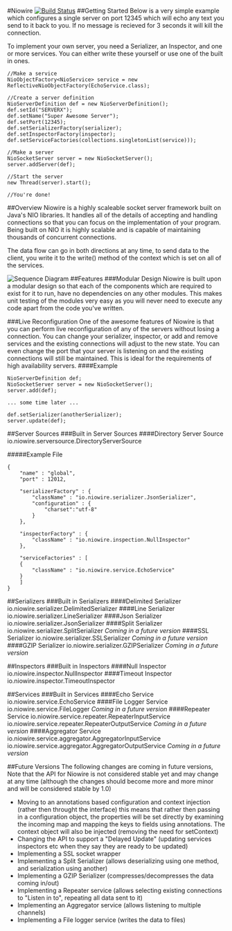 #Niowire [![Build Status](http://jenkins.houliston.me/job/Niowire/badge/icon)](http://jenkins.houliston.me/job/Niowire/)
##Getting Started
Below is a very simple example which configures a single server on port 12345 which will echo any text you send to it back to you. If no message is recieved for 3 seconds it will kill the connection.

To implement your own server, you need a Serializer, an Inspector, and one or more services. You can either write these yourself or use one of the built in ones.

```
//Make a service
NioObjectFactory<NioService> service = new ReflectiveNioObjectFactory(EchoService.class);

//Create a server definition
NioServerDefinition def = new NioServerDefinition();
def.setId("SERVERX");
def.setName("Super Awesome Server");
def.setPort(12345);
def.setSerializerFactory(serializer);
def.setInspectorFactory(inspector);
def.setServiceFactories(collections.singletonList(service)));

//Make a server
NioSocketServer server = new NioSocketServer();
server.addServer(def);

//Start the server
new Thread(server).start();

//You're done!
```
##Overview
Niowire is a highly scaleable socket server framework built on Java's NIO libraries. It handles all of the details of accepting and handling connections so that you can focus on the implementation of your program. Being built on NIO it is highly scalable and is capable of maintaining thousands of concurrent connections.

The data flow can go in both directions at any time, to send data to the client, you write it to the write() method of the context which is set on all of the services.

![Sequence Diagram](http://www.websequencediagrams.com/cgi-bin/cdraw?lz=dGl0bGUgRmxvdyBvZiBEYXRhCmxvb3AKICAgIE5ldHdvcmstPlNlcmlhbGl6ZXI6IFNlbmQgUmF3ACYGICAgIAAUCi0-SW5zcGVjdG8AIQhQYXJzZWQAIgoAFwkAUAV2aWNlcwBMB0F1dGhlbnRpY2F0ACUMb3B0AIEHBSAgICBub3RlIHJpZ2h0IG9mIAA2CnMARAYgbQAWBXNlbmQgZGF0YSBiYWNrADQJAGcIAIE7E09iamVjAF0KAIFEDACBfAcAgWwLQnl0ZXMAghoFZW5kCmVuZAo&s=napkin)
##Features
###Modular Design
Niowire is built upon a modular design so that each of the components which are required to exist for it to run, have no dependencies on any other modules. This makes unit testing of the modules very easy as you will never need to execute any code apart from the code you've written.

###Live Reconfiguration
One of the awesome features of Niowire is that you can perform live reconfiguration of any of the servers without losing a connection. You can change your serializer, inspector, or add and remove services and the existing connections will adjust to the new state. You can even change the port that your server is listening on and the existing connections will still be maintained. This is ideal for the requirements of high availability servers.
####Example
```
NioServerDefinition def;
NioSocketServer server = new NioSocketServer();
server.add(def);

... some time later ... 

def.setSerializer(anotherSerializer);
server.update(def);

```
##Server Sources
###Built in Server Sources
####Directory Server Source
    io.niowire.serversource.DirectoryServerSource

#####Example File
```
{
	"name" : "global",
	"port" : 12012,

	"serializerFactory" : {
		"className" : "io.niowire.serializer.JsonSerializer",
		"configuration" : {
			"charset":"utf-8"
		}
	},

	"inspectorFactory" : {
		"className" : "io.niowire.inspection.NullInspector"
	},

	"serviceFactories" : [
	{
		"className" : "io.niowire.service.EchoService"
	}
	]
}
```
##Serializers
###Built in Serializers
####Delimited Serializer
    io.niowire.serializer.DelimitedSerializer
####Line Serializer
    io.niowire.serializer.LineSerializer
####Json Serializer
    io.niowire.serializer.JsonSerializer
####Split Serializer
    io.niowire.serializer.SplitSerializer
*Coming in a future version*
####SSL Serializer
    io.niowire.serializer.SSLSerializer
*Coming in a future version*
####GZIP Serializer
    io.niowire.serializer.GZIPSerializer
*Coming in a future version*

##Inspectors
###Built in Inspectors
####Null Inspector
    io.niowire.inspector.NullInspector
####Timeout Inspector
    io.niowire.inspector.TimeoutInspector

##Services
###Built in Services
####Echo Service
    io.niowire.service.EchoService
####File Logger Service
    io.niowire.service.FileLogger
*Coming in a future version*
####Repeater Service
    io.niowire.service.repeater.RepeaterInputService
    io.niowire.service.repeater.RepeaterOutputService
*Coming in a future version*
####Aggregator Service
    io.niowire.service.aggregator.AggregatorInputService
    io.niowire.service.aggregator.AggregatorOutputService
*Coming in a future version*

##Future Versions
The following changes are coming in future versions, Note that the API for Niowire is not considered stable yet and may change at any time (although the changes should become more and more minor and will be considered stable by 1.0)

- Moving to an annotations based configuration and context injection (rather then throught the interface) this means that rather then passing in a configuration object, the properties will be set directly by examining the incoming map and mapping the keys to fields using annotations. The context object will also be injected (removing the need for setContext)
- Changing the API to support a "Delayed Update" (updating services inspectors etc when they say they are ready to be updated)
- Implementing a SSL socket wrapper
- Implementing a Split Serializer (allows deserializing using one method, and serialization using another)
- Implementing a GZIP Serializer (compresses/decompresses the data coming in/out)
- Implementing a Repeater service (allows selecting existing connections to "Listen in to", repeating all data sent to it)
- Implementing an Aggregator service (allows listening to multiple channels)
- Implementing a File logger service (writes the data to files)